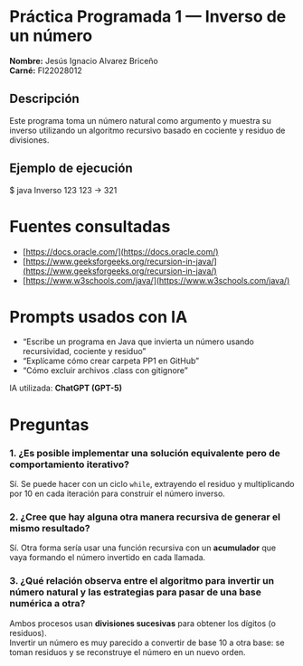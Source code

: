 # Práctica Programada 1 — Inverso de un número

**Nombre:** Jesús Ignacio Alvarez Briceño  
**Carné:** FI22028012

## Descripción
Este programa toma un número natural como argumento y muestra su inverso utilizando un algoritmo recursivo basado en cociente y residuo de divisiones.

## Ejemplo de ejecución

$ java Inverso 123
123 → 321


# Fuentes consultadas
- [https://docs.oracle.com/](https://docs.oracle.com/)
- [https://www.geeksforgeeks.org/recursion-in-java/](https://www.geeksforgeeks.org/recursion-in-java/)
- [https://www.w3schools.com/java/](https://www.w3schools.com/java/)

# Prompts usados con IA
- “Escribe un programa en Java que invierta un número usando recursividad, cociente y residuo”
- “Explícame cómo crear carpeta PP1 en GitHub”
- “Cómo excluir archivos .class con gitignore”

IA utilizada: **ChatGPT (GPT-5)**  


# Preguntas

### 1. ¿Es posible implementar una solución equivalente pero de comportamiento iterativo?
Sí. Se puede hacer con un ciclo `while`, extrayendo el residuo y multiplicando por 10 en cada iteración para construir el número inverso.

### 2. ¿Cree que hay alguna otra manera recursiva de generar el mismo resultado?
Sí. Otra forma sería usar una función recursiva con un **acumulador** que vaya formando el número invertido en cada llamada.

### 3. ¿Qué relación observa entre el algoritmo para invertir un número natural y las estrategias para pasar de una base numérica a otra?
Ambos procesos usan **divisiones sucesivas** para obtener los dígitos (o residuos).  
Invertir un número es muy parecido a convertir de base 10 a otra base: se toman residuos y se reconstruye el número en un nuevo orden.
